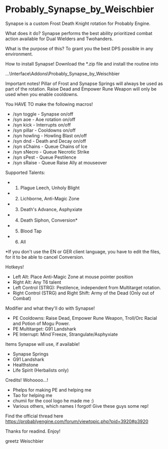 Probably_Synapse_by_Weischbier
==============================

Synapse is a custom Frost Death Knight rotation for Probably Engine.

What does it do?
Synapse performs the best ability prioritized combat action available for Dual Wielders and Twohanders.

What is the purpose of this?
To grant you the best DPS possible in any environment.

How to install Synapse!
Download the *.zip file and install the routine into 

...\Interface\Addons\Probably_Synapse_by_Weischbier

Important notes!
Pillar of Frost and Synapse Springs will always be used as part of the rotation.
Raise Dead and Empower Rune Weapon will only be used when you enable cooldowns.

You HAVE TO make the following macros!
- /syn toggle - Synapse on/off
- /syn aoe - Aoe rotation on/off
- /syn kick - Interrupts on/off
- /syn pillar - Cooldowns on/off
- /syn howling - Howling Blast on/off
- /syn dnd - Death and Decay on/off
- /syn sChains - Queue Chains of Ice
- /syn sNecro - Queue Necrotic Strike
- /syn sPest - Queue Pestilence
- /syn sRaise - Queue Raise Ally at mouseover

Supported Talents:
- 1. Plague Leech, Unholy Blight
- 2. Lichborne, Anti-Magic Zone
- 3. Death's Advance, Asphyxiate
- 4. Death Siphon, Conversion*
- 5. Blood Tap
- 6. All

*If you don't use the EN or GER client language, you have to edit the files, for it to be able to cancel Conversion.

Hotkeys!
- Left Alt: Place Anti-Magic Zone at mouse pointer position
- Right Alt: Any T6 talent
- Left Control (STRG): Pestilence, independent from Multitarget rotation.
- Right Control (STRG) and Right Shift: Army of the Dead (Only out of Combat)

Modifier and what they'll do with Synapse!
- PE Cooldowns: Raise Dead, Empower Rune Weapon, Troll/Orc Racial and Potion of Mogu Power.
- PE Multitarget: G91 Landshark
- PE Interrupt: Mind´Freeze, Strangulate/Asphyxiate

Items Synapse will use, if available!
- Synapse Springs
- G91 Landshark
- Healthstone
- Life Spirit (Herbalists only)

Credits! Wohoooo...!
- Phelps for making PE and helping me
- Tao for helping me
- chumii for the cool logo he made me :)
- Various others, which names I forgot!
Give these guys some rep!

Find the official thread here https://probablyengine.com/forum/viewtopic.php?pid=3920#p3920

Thanks for readind. Enjoy!

greetz
Weischbier
